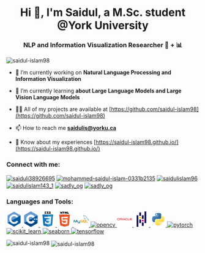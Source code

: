 <h1 align="center">Hi 👋, I'm Saidul, a M.Sc. student @York University</h1>
<h3 align="center">NLP and Information Visualization Researcher 📜 + 📊</h3>

<p align="left"> <img src="https://komarev.com/ghpvc/?username=saidul-islam98&label=Profile%20views&color=0e75b6&style=flat" alt="saidul-islam98" /> </p>

- 🔭 I’m currently working on **Natural Language Processing and Information Visualization**

- 🌱 I’m currently learning **about Large Language Models and Large Vision Language Models**

- 👨‍💻 All of my projects are available at [https://github.com/saidul-islam98](https://github.com/saidul-islam98)

- 📫 How to reach me **saidulis@yorku.ca**

- 📄 Know about my experiences [https://saidul-islam98.github.io/](https://saidul-islam98.github.io/)

<h3 align="left">Connect with me:</h3>
<p align="left">
<a href="https://twitter.com/saiduli38926695" target="blank"><img align="center" src="https://raw.githubusercontent.com/rahuldkjain/github-profile-readme-generator/master/src/images/icons/Social/twitter.svg" alt="saiduli38926695" height="30" width="40" /></a>
<a href="https://linkedin.com/in/mohammed-saidul-islam-0331b2135" target="blank"><img align="center" src="https://raw.githubusercontent.com/rahuldkjain/github-profile-readme-generator/master/src/images/icons/Social/linked-in-alt.svg" alt="mohammed-saidul-islam-0331b2135" height="30" width="40" /></a>
<a href="https://kaggle.com/saidulislam96" target="blank"><img align="center" src="https://raw.githubusercontent.com/rahuldkjain/github-profile-readme-generator/master/src/images/icons/Social/kaggle.svg" alt="saidulislam96" height="30" width="40" /></a>
<a href="https://www.hackerrank.com/saidulislam143_1" target="blank"><img align="center" src="https://raw.githubusercontent.com/rahuldkjain/github-profile-readme-generator/master/src/images/icons/Social/hackerrank.svg" alt="saidulislam143_1" height="30" width="40" /></a>
<a href="https://codeforces.com/profile/sadly_og" target="blank"><img align="center" src="https://raw.githubusercontent.com/rahuldkjain/github-profile-readme-generator/master/src/images/icons/Social/codeforces.svg" alt="sadly_og" height="30" width="40" /></a>
<a href="https://www.leetcode.com/sadly_og" target="blank"><img align="center" src="https://raw.githubusercontent.com/rahuldkjain/github-profile-readme-generator/master/src/images/icons/Social/leet-code.svg" alt="sadly_og" height="30" width="40" /></a>
</p>

<h3 align="left">Languages and Tools:</h3>
<p align="left"> <a href="https://www.cprogramming.com/" target="_blank" rel="noreferrer"> <img src="https://raw.githubusercontent.com/devicons/devicon/master/icons/c/c-original.svg" alt="c" width="40" height="40"/> </a> <a href="https://www.w3schools.com/cpp/" target="_blank" rel="noreferrer"> <img src="https://raw.githubusercontent.com/devicons/devicon/master/icons/cplusplus/cplusplus-original.svg" alt="cplusplus" width="40" height="40"/> </a> <a href="https://www.w3schools.com/css/" target="_blank" rel="noreferrer"> <img src="https://raw.githubusercontent.com/devicons/devicon/master/icons/css3/css3-original-wordmark.svg" alt="css3" width="40" height="40"/> </a> <a href="https://www.w3.org/html/" target="_blank" rel="noreferrer"> <img src="https://raw.githubusercontent.com/devicons/devicon/master/icons/html5/html5-original-wordmark.svg" alt="html5" width="40" height="40"/> </a> <a href="https://www.mysql.com/" target="_blank" rel="noreferrer"> <img src="https://raw.githubusercontent.com/devicons/devicon/master/icons/mysql/mysql-original-wordmark.svg" alt="mysql" width="40" height="40"/> </a> <a href="https://opencv.org/" target="_blank" rel="noreferrer"> <img src="https://www.vectorlogo.zone/logos/opencv/opencv-icon.svg" alt="opencv" width="40" height="40"/> </a> <a href="https://www.oracle.com/" target="_blank" rel="noreferrer"> <img src="https://raw.githubusercontent.com/devicons/devicon/master/icons/oracle/oracle-original.svg" alt="oracle" width="40" height="40"/> </a> <a href="https://pandas.pydata.org/" target="_blank" rel="noreferrer"> <img src="https://raw.githubusercontent.com/devicons/devicon/2ae2a900d2f041da66e950e4d48052658d850630/icons/pandas/pandas-original.svg" alt="pandas" width="40" height="40"/> </a> <a href="https://www.python.org" target="_blank" rel="noreferrer"> <img src="https://raw.githubusercontent.com/devicons/devicon/master/icons/python/python-original.svg" alt="python" width="40" height="40"/> </a> <a href="https://pytorch.org/" target="_blank" rel="noreferrer"> <img src="https://www.vectorlogo.zone/logos/pytorch/pytorch-icon.svg" alt="pytorch" width="40" height="40"/> </a> <a href="https://scikit-learn.org/" target="_blank" rel="noreferrer"> <img src="https://upload.wikimedia.org/wikipedia/commons/0/05/Scikit_learn_logo_small.svg" alt="scikit_learn" width="40" height="40"/> </a> <a href="https://seaborn.pydata.org/" target="_blank" rel="noreferrer"> <img src="https://seaborn.pydata.org/_images/logo-mark-lightbg.svg" alt="seaborn" width="40" height="40"/> </a> <a href="https://www.tensorflow.org" target="_blank" rel="noreferrer"> <img src="https://www.vectorlogo.zone/logos/tensorflow/tensorflow-icon.svg" alt="tensorflow" width="40" height="40"/> </a> </p>

<p><img align="left" src="https://github-readme-stats.vercel.app/api/top-langs?username=saidul-islam98&show_icons=true&locale=en&layout=compact" alt="saidul-islam98" /></p>

<p>&nbsp;<img align="center" src="https://github-readme-stats.vercel.app/api?username=saidul-islam98&show_icons=true&locale=en" alt="saidul-islam98" /></p>

